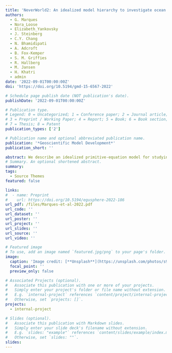 ```yaml
---
title: 'NeverWorld2: An idealized model hierarchy to investigate ocean mesoscale eddies across resolutions'
authors:
  - G. Marques
  - Nora_Loose
  - Elizabeth_Yankovsky
  - J. Steinberg
  - C.Y. Chang
  - N. Bhamidipati
  - A. Adcroft
  - B. Fox-Kemper
  - S. M. Griffies
  - R. Hallberg
  - M. Jansen
  - H. Khatri
  - admin
date: '2022-09-01T00:00:00Z'
doi: 'https://doi.org/10.5194/gmd-15-6567-2022'

# Schedule page publish date (NOT publication's date).
publishDate: '2022-09-01T00:00:00Z'

# Publication type.
# Legend: 0 = Uncategorized; 1 = Conference paper; 2 = Journal article;
# 3 = Preprint / Working Paper; 4 = Report; 5 = Book; 6 = Book section;
# 7 = Thesis; 8 = Patent
publication_types: ['2']

# Publication name and optional abbreviated publication name.
publication: '*Geoscientific Model Development*'
publication_short: ''

abstract: We describe an idealized primitive-equation model for studying mesoscale turbulence and leverage a hierarchy of grid resolutions to make eddy-resolving calculations on the finest grids more affordable. The model has intermediate complexity, incorporating basin-scale geometry with idealized Atlantic and Southern oceans and with non-uniform ocean depth to allow for mesoscale eddy interactions with topography. The model is perfectly adiabatic and spans the Equator and thus fills a gap between quasi-geostrophic models, which cannot span two hemispheres, and idealized general circulation models, which generally include diabatic processes and buoyancy forcing. We show that the model solution is approaching convergence in mean kinetic energy for the ocean mesoscale processes of interest and has a rich range of dynamics with circulation features that emerge only due to resolving mesoscale turbulence.
# Summary. An optional shortened abstract.
summary: 
tags:
  - Source Themes
featured: false

links:
#  - name: Preprint
#    url: https://doi.org/10.5194/egusphere-2022-186
url_pdf: /files/Marques-et-al-2022.pdf
url_code: ''
url_dataset: ''
url_poster: ''
url_project: ''
url_slides: ''
url_source: ''
url_video: ''

# Featured image
# To use, add an image named `featured.jpg/png` to your page's folder.
image:
  caption: 'Image credit: [**Unsplash**](https://unsplash.com/photos/s9CC2SKySJM)'
  focal_point: ''
  preview_only: false

# Associated Projects (optional).
#   Associate this publication with one or more of your projects.
#   Simply enter your project's folder or file name without extension.
#   E.g. `internal-project` references `content/project/internal-project/index.md`.
#   Otherwise, set `projects: []`.
projects:
  - internal-project

# Slides (optional).
#   Associate this publication with Markdown slides.
#   Simply enter your slide deck's filename without extension.
#   E.g. `slides: "example"` references `content/slides/example/index.md`.
#   Otherwise, set `slides: ""`.
slides:
---
```

